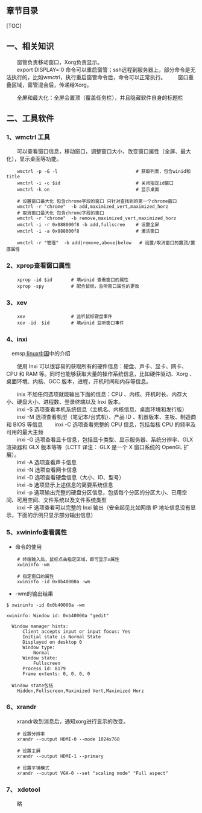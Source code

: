 
## 章节目录

[TOC]

## 一、相关知识

&emsp;&emsp;窗管负责移动窗口，Xorg负责显示。  
&emsp;&emsp;export DISPLAY=:0 命令可以重启窗管；ssh远程到服务器上，部分命令是无法执行的，比如wmctrl，执行重启窗管命令后，命令可以正常执行。
&emsp;&emsp;窗口重叠区域，窗管混合后，传递给Xorg。

&emsp;&emsp;全屏和最大化：全屏会置顶（覆盖任务栏），并且隐藏软件自身的标题栏

## 二、工具软件

### 1、wmctrl 工具

&emsp;&emsp;可以查看窗口信息，移动窗口，调整窗口大小，改变窗口属性（全屏、最大化），显示桌面等功能。

```shell
    wmctrl -p -G -l     						# 获取列表，包含winid和title
    wmctrl -i -c $id    						# 关闭指定id窗口
    wmctrl -k on								# 显示桌面
    
    # 设置窗口最大化 包含chrome字段的窗口	只针对查找到的第一个chrome窗口
    wmctrl -r "chrome"  -b add,maximized_vert,maximized_horz
    # 取消窗口最大化 包含chrome字段的窗口
	wmctrl -r "chrome"  -b remove,maximized_vert,maximized_horz
	wmctrl -i -r 0x088000f8 -b add,fullscree	# 设置全屏
	wmctrl -i -a 0x088000f8						# 激活窗口
	
	wmctrl -r "管理"  -b add|remove,above|below	# 设置/取消窗口的置顶/置底属性
```

### 2、xprop查看窗口属性

```shell
    xprop -id $id       # 填winid 查看窗口的属性
    xprop -spy          # 配合鼠标，监听窗口属性的更改
```

### 3、xev
    
```shell
	xev					# 监听鼠标键盘事件
    xev -id  $id        # 填winid 监听窗口事件
```

### 4、inxi

&emsp;emsp;[linux中国](https://linux.cn/article-8424-1.html)中的介绍

&emsp;&emsp;使用 Inxi 可以很容易的获取所有的硬件信息：硬盘、声卡、显卡、网卡、CPU 和 RAM 等。同时也能够获取大量的操作系统信息，比如硬件驱动、Xorg 、桌面环境、内核、GCC 版本，进程，开机时间和内存等信息。

&emsp;&emsp;inix 不加任何选项就能输出下面的信息：CPU 、内核、开机时长、内存大小、硬盘大小、进程数、登录终端以及 Inxi 版本。  
&emsp;&emsp;inxi -S 选项查看本机系统信息（主机名、内核信息、桌面环境和发行版） 
&emsp;&emsp;inxi -M 选项查看机型（笔记本/台式机）、产品 ID 、机器版本、主板、制造商和 BIOS 等信息 
&emsp;&emsp;inxi -C 选项查看完整的 CPU 信息，包括每核 CPU 的频率及可用的最大主频  
&emsp;&emsp;inxi -G 选项查看显卡信息，包括显卡类型、显示服务器、系统分辨率、GLX 渲染器和 GLX 版本等等（LCTT 译注： GLX 是一个 X 窗口系统的 OpenGL 扩展）。  
&emsp;&emsp;inxi -A 选项查看声卡信息  
&emsp;&emsp;inxi -N 选项查看网卡信息  
&emsp;&emsp;inxi -D 选项查看硬盘信息（大小、ID、型号）  
&emsp;&emsp;inxi -b 选项显示上述信息的简要系统信息  
&emsp;&emsp;inxi -p 选项输出完整的硬盘分区信息，包括每个分区的分区大小、已用空间、可用空间、文件系统以及文件系统类型  
&emsp;&emsp;inxi -F 选项查看可以完整的 Inxi 输出（安全起见比如网络 IP 地址信息没有显示，下面的示例只显示部分输出信息）  

### 5、xwininfo查看属性
    
+ 命令的使用

```shell
	# 终端输入后，鼠标点击指定区域，即可显示x属性
	xwininfo -wm

	# 指定窗口的属性
	xwininfo -id 0x0b40000a -wm
```

+ -wm的输出结果

```shell
$ xwininfo -id 0x0b40000a -wm              

xwininfo: Window id: 0xb40000a "gedit"

  Window manager hints:
      Client accepts input or input focus: Yes
      Initial state is Normal State
      Displayed on desktop 0
      Window type:
          Normal
      Window state:
          Fullscreen
      Process id: 8179
      Frame extents: 0, 0, 0, 0

  Window state包括
  	Hidden,Fullscreen,Maximized Vert,Maximized Horz
```

### 6、xrandr

&emsp;&emsp;xrandr收到消息后，通知xorg进行显示的改变。

```shell
	# 设置分辨率
    xrandr --output HDMI-0 --mode 1024x768
        
    # 设置主屏
    xrandr --output HDMI-1 --primary
    
    # 设置平铺模式
    xrandr --output VGA-0 --set "scaling mode" "Full aspect"

```
    
### 7、 xdotool

&emsp;&emsp;略

